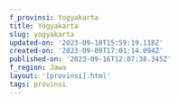 ```yaml
---
f_provinsi: Yogyakarta
title: Yogyakarta
slug: yogyakarta
updated-on: '2023-09-10T15:59:19.118Z'
created-on: '2023-09-09T17:01:14.094Z'
published-on: '2023-09-16T12:07:38.345Z'
f_region: Jawa
layout: '[provinsi].html'
tags: provinsi
---
```



